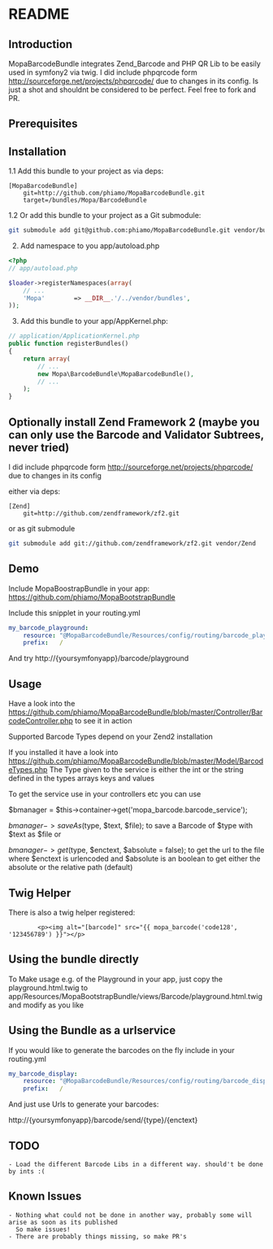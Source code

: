 # README


## Introduction

MopaBarcodeBundle integrates Zend_Barcode and PHP QR Lib to be easily used in symfony2 via twig.
I did include phpqrcode form  http://sourceforge.net/projects/phpqrcode/ due to changes in its config.
Is just a shot and shouldnt be considered to be perfect. Feel free to fork and PR.

## Prerequisites

## Installation

1.1 Add this bundle to your project as via deps:


```
[MopaBarcodeBundle]
    git=http://github.com/phiamo/MopaBarcodeBundle.git
    target=/bundles/Mopa/BarcodeBundle
```

1.2 Or add this bundle to your project as a Git submodule:

``` bash
git submodule add git@github.com:phiamo/MopaBarcodeBundle.git vendor/bundles/Mopa/BarcodeBundle
```

2. Add namespace to you app/autoload.php
  
``` php
<?php
// app/autoload.php

$loader->registerNamespaces(array(
    // ...
    'Mopa'        => __DIR__.'/../vendor/bundles',
));
```

3. Add this bundle to your app/AppKernel.php:

``` php
// application/ApplicationKernel.php
public function registerBundles()
{
    return array(
        // ...
        new Mopa\BarcodeBundle\MopaBarcodeBundle(),
        // ...
    );
}
```

## Optionally install Zend Framework 2 (maybe you can only use the Barcode and Validator Subtrees, never tried)
I did include phpqrcode form  http://sourceforge.net/projects/phpqrcode/ due to changes in its config

either via deps:

```
[Zend]
    git=http://github.com/zendframework/zf2.git

```

or as git submodule

``` bash
git submodule add git://github.com/zendframework/zf2.git vendor/Zend
```


## Demo

Include MopaBoostrapBundle in your app: https://github.com/phiamo/MopaBootstrapBundle

Include this snipplet in your routing.yml

``` yaml
my_barcode_playground:
    resource: "@MopaBarcodeBundle/Resources/config/routing/barcode_playground.yml"
    prefix:   /
```

And try http://{yoursymfonyapp}/barcode/playground

## Usage

Have a look into the https://github.com/phiamo/MopaBarcodeBundle/blob/master/Controller/BarcodeController.php
to see it in action

Supported Barcode Types depend on your Zend2 installation

If you installed it have a look into
https://github.com/phiamo/MopaBarcodeBundle/blob/master/Model/BarcodeTypes.php
The Type given to the service is either the int or the string defined in the types arrays keys and values

To get the service use in your controllers etc you can use 

$bmanager = $this->container->get('mopa_barcode.barcode_service');

$bmanager->saveAs($type, $text, $file);
to save a Barcode of $type with $text as $file or

$bmanager->get($type, $enctext, $absolute = false);
to get the url to the file
where $enctext is urlencoded and $absolute is an boolean to get either the absolute or the relative path (default)

## Twig Helper 

There is also a twig helper registered:

``` jinja
        <p><img alt="[barcode]" src="{{ mopa_barcode('code128', '123456789') }}"></p>
```

## Using the bundle directly

To Make usage e.g. of the Playground in your app, just copy the playground.html.twig to
app/Resources/MopaBootstrapBundle/views/Barcode/playground.html.twig 
and modify as you like

## Using the Bundle as a urlservice

If you would like to generate the barcodes on the fly include
in your routing.yml

``` yaml
my_barcode_display:
    resource: "@MopaBarcodeBundle/Resources/config/routing/barcode_display.yml"
    prefix:   /
```
And just use Urls to generate your barcodes:

http://{yoursymfonyapp}/barcode/send/{type}/{enctext}

## TODO

    - Load the different Barcode Libs in a different way. should't be done by ints :(
 
 
## Known Issues

    - Nothing what could not be done in another way, probably some will arise as soon as its published
      So make issues!
    - There are probably things missing, so make PR's 

